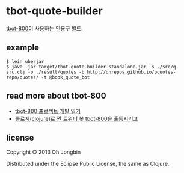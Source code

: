 # tbot-quote-builder

[tbot-800](https://github.com/ohyecloudy/tbot-800/)이 사용하는 인용구 빌드.

## example

```
$ lein uberjar
$ java -jar target/tbot-quote-builder-standalone.jar -s ./src/q-src.clj -o ./result/quotes -b http://ohrepos.github.io/pquotes-repo/quotes/ -t @book_quote_bot
```

## read more about tbot-800

* [tbot-800 프로젝트 개발 일기](http://ohyecloudy.com/ddiary/categories.html#tbot-800-ref)
* [클로저(clojure)로 짠 트위터 봇 tbot-800을 출동시키고](http://ohyecloudy.com/pnotes/archives/1850)

## license

Copyright © 2013 Oh Jongbin

Distributed under the Eclipse Public License, the same as Clojure.
